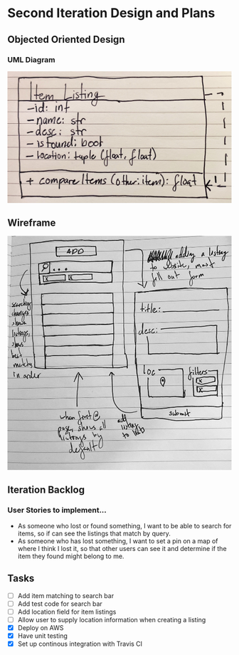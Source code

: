 # Second Iteration Design and Plans

## Objected Oriented Design

### UML Diagram

![UML Diagram](./additional/uml2.jpg)

## Wireframe

![Wireframe](./additional/wireframe2.jpg)

## Iteration Backlog

### User Stories to implement...

* As someone who lost or found something, I want to be able to search for items, so if can see the listings that match by query.
* As someone who has lost something, I want to set a pin on a map of where I think I lost it, so that other users can see it and determine if the item they found might belong to me.

## Tasks

- [ ] Add item matching to search bar
- [ ] Add test code for search bar
- [ ] Add location field for item listings
- [ ] Allow user to supply location information when creating a listing
- [X] Deploy on AWS
- [x] Have unit testing
- [x] Set up continous integration with Travis CI
